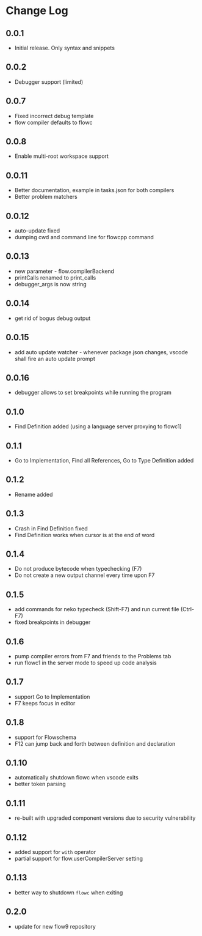 # Change Log

## 0.0.1
- Initial release. Only syntax and snippets

## 0.0.2
- Debugger support (limited)

## 0.0.7
- Fixed incorrect debug template
- flow compiler defaults to flowc

## 0.0.8
- Enable multi-root workspace support

## 0.0.11
- Better documentation, example in tasks.json for both compilers
- Better problem matchers

## 0.0.12
- auto-update fixed
- dumping cwd and command line for flowcpp command

## 0.0.13
- new parameter - flow.compilerBackend
- printCalls renamed to print_calls
- debugger_args is now string

## 0.0.14
- get rid of bogus debug output

## 0.0.15
- add auto update watcher - whenever package.json changes, vscode shall fire an auto update prompt

## 0.0.16
 - debugger allows to set breakpoints while running the program

## 0.1.0
 - Find Definition added (using a language server proxying to flowc1)

## 0.1.1
 - Go to Implementation, Find all References, Go to Type Definition added

## 0.1.2
 - Rename added

## 0.1.3
 - Crash in Find Definition fixed
 - Find Definition works when cursor is at the end of word

## 0.1.4
 - Do not produce bytecode when typechecking (F7)
 - Do not create a new output channel every time upon F7

## 0.1.5
 - add commands for neko typecheck (Shift-F7) and run current file (Ctrl-F7)
 - fixed breakpoints in debugger

## 0.1.6
 - pump compiler errors from F7 and friends to the Problems tab
 - run flowc1 in the server mode to speed up code analysis

## 0.1.7
 - support Go to Implementation
 - F7 keeps focus in editor

## 0.1.8
 - support for Flowschema
 - F12 can jump back and forth between definition and declaration

## 0.1.10
 - automatically shutdown flowc when vscode exits
 - better token parsing

## 0.1.11
 - re-built with upgraded component versions due to security vulnerability

## 0.1.12
 - added support for `with` operator
 - partial support for flow.userCompilerServer setting

## 0.1.13
 - better way to shutdown `flowc` when exiting

## 0.2.0
 - update for new flow9 repository